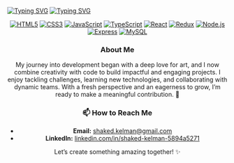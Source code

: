[![Typing SVG](https://readme-typing-svg.demolab.com?font=Fira+Code&weight=600&size=24&duration=1&pause=1000&color=85D1CCED&center=true&vCenter=true&repeat=false&width=1000&lines=Shaked+Kelman)](https://git.io/typing-svg)
[![Typing SVG](https://readme-typing-svg.demolab.com?font=Fira+Code&weight=500&pause=1000&color=85D1CCED&background=A2F5FF00&center=true&vCenter=true&width=1000&lines=Full-Stack+Web+Developer;Bringing+Ideas+To+Life)](https://git.io/typing-svg)
<div align="center">

[![HTML5](https://img.shields.io/badge/HTML5-DADFBF?style=for-the-badge&logo=html5&logoColor=333333)](https://github.com/shakedkelman) 
[![CSS3](https://img.shields.io/badge/CSS3-DADFBF?style=for-the-badge&logo=css3&logoColor=333333)](https://github.com/shakedkelman) 
[![JavaScript](https://img.shields.io/badge/JavaScript-DADFBF?style=for-the-badge&logo=javascript&logoColor=333333)](https://github.com/shakedkelman) 
[![TypeScript](https://img.shields.io/badge/TypeScript-DADFBF?style=for-the-badge&logo=typescript&logoColor=333333)](https://github.com/shakedkelman) 
[![React](https://img.shields.io/badge/React.js-DADFBF?style=for-the-badge&logo=react&logoColor=333333)](https://github.com/shakedkelman) 
[![Redux](https://img.shields.io/badge/Redux-DADFBF?style=for-the-badge&logo=redux&logoColor=333333)](https://github.com/shakedkelman) 
[![Node.js](https://img.shields.io/badge/Node.js-DADFBF?style=for-the-badge&logo=node.js&logoColor=333333)](https://github.com/shakedkelman) 
[![Express](https://img.shields.io/badge/Express.js-DADFBF?style=for-the-badge&logo=express&logoColor=333333)](https://github.com/shakedkelman) 
[![MySQL](https://img.shields.io/badge/MySQL-DADFBF?style=for-the-badge&logo=mysql&logoColor=333333)](https://github.com/shakedkelman)


### About Me  
My journey into development began with a deep love for art, and I now combine creativity with code to build impactful and engaging projects. I enjoy tackling challenges, learning new technologies, and collaborating with dynamic teams. With a fresh perspective and an eagerness to grow, I’m ready to make a meaningful contribution. 🚀  



### 📫 How to Reach Me  
- **Email:** [shaked.kelman@gmail.com](mailto:shaked.kelman@gmail.com)  
- **LinkedIn:** [linkedin.com/in/shaked-kelman-5894a5271](https://linkedin.com/in/shaked-kelman-5894a5271)  

Let’s create something amazing together! ✨  
</div>
